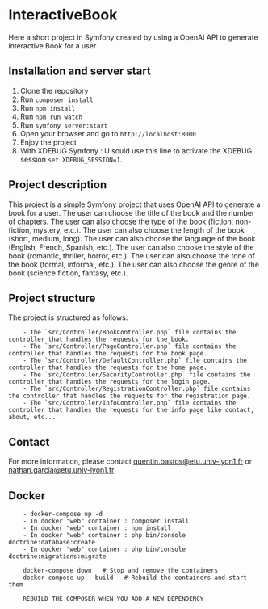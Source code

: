 # InteractiveBook
Here a short project in Symfony created by using a OpenAI API to generate interactive Book for a user 

## Installation and server start

1. Clone the repository
2. Run `composer install`
3. Run `npm install`
4. Run `npm run watch`
5. Run `symfony server:start`
6. Open your browser and go to `http://localhost:8000`
7. Enjoy the project
8. With XDEBUG Symfony : U sould use this line to activate the XDEBUG session `set XDEBUG_SESSION=1`.

## Project description

This project is a simple Symfony project that uses OpenAI API to generate a book for a user. The user can choose the title of the book and the number of chapters. The user can also choose the type of the book (fiction, non-fiction, mystery, etc.). The user can also choose the length of the book (short, medium, long). The user can also choose the language of the book (English, French, Spanish, etc.). The user can also choose the style of the book (romantic, thriller, horror, etc.). The user can also choose the tone of the book (formal, informal, etc.). The user can also choose the genre of the book (science fiction, fantasy, etc.).

## Project structure

The project is structured as follows:
```
    - The `src/Controller/BookController.php` file contains the controller that handles the requests for the book.
    - The `src/Controller/PageController.php` file contains the controller that handles the requests for the book page.
    - The `src/Controller/DefaultController.php` file contains the controller that handles the requests for the home page.
    - The `src/Controller/SecurityController.php` file contains the controller that handles the requests for the login page.
    - The `src/Controller/RegistrationController.php` file contains the controller that handles the requests for the registration page.
    - The `src/Controller/InfoController.php` file contains the controller that handles the requests for the info page like contact, about, etc...
```

## Contact 

For more information, please contact quentin.bastos@etu.univ-lyon1.fr or nathan.garcia@etu.univ-lyon1.fr

## Docker
```
    - docker-compose up -d
    - In docker "web" container : composer install
    - In docker "web" container : npm install
    - In docker "web" container : php bin/console doctrine:database:create
    - In docker "web" container : php bin/console doctrine:migrations:migrate
    
    docker-compose down   # Stop and remove the containers
    docker-compose up --build   # Rebuild the containers and start them
    
    REBUILD THE COMPOSER WHEN YOU ADD A NEW DEPENDENCY

```